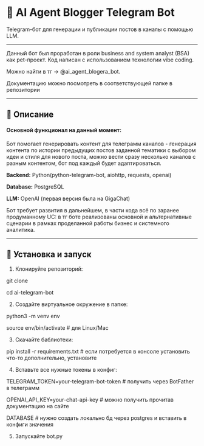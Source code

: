 # 🤖 AI Agent Blogger Telegram Bot

Telegram-бот для генерации и публикации постов в каналы с помощью LLM.  

---

Данный бот был проработан в роли business and system analyst (BSA) как pet-проект. Код написан с использованием технологии vibe coding. 

Можно найти в тг -> @ai_agent_blogera_bot.

Документацию можно посмотреть в соответствующей папке в репозитории

---

## 📝 Описание

#### Основной функционал на данный момент:
Бот помогает генерировать контент для телеграмм каналов - 
генерация контента по истории предыдущих постов заданной тематики с выбором идеи и стиля для нового поста, можно вести сразу несколько каналов с разным контентом, бот под каждый будет адаптироваться.

**Backend:** Python(python-telegram-bot, aiohttp, requests, openai)

**Database:** PostgreSQL

**LLM:** OpenAI (первая версия была на GigaChat)

Бот требует развития в дальнейшем, в части кода всё по заранее продуманному UC: в тг боте реализованы основной и альтернативные сценарии в рамках проделанной работы бизнес и системного аналитика.

---

## 🚀 Установка и запуск

1. Клонируйте репозиторий:
   
git clone 

cd ai-telegram-bot

2. Создайте виртуальное окружение в папке:
   
python3 -m venv env

source env/bin/activate                     # для Linux/Mac

3. Скачайте баблиотеки:
   
pip install -r requirements.txt             # если потребуется в консоле установить что-то дополнительно, установите

4. Вставьте все нужные токены в конфиг:
   
TELEGRAM_TOKEN=your-telegram-bot-token      # получить через BotFather в телеграмм

OPENAI_API_KEY=your-chat-api-key            # можно получить прочитав документацию на сайте

DATABASE                                    # нужно создать локально бд через postgres и вставить в конфиги значения

5. Запускайте bot.py
